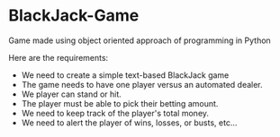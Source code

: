 # BlackJack-Game

Game made using object oriented approach of programming in Python

Here are the requirements:
* We need to create a simple text-based BlackJack game
* The game needs to have one player versus an automated dealer.
* We player can stand or hit.
* The player must be able to pick their betting amount.
* We need to keep track of the player's total money.
* We need to alert the player of wins, losses, or busts, etc...

